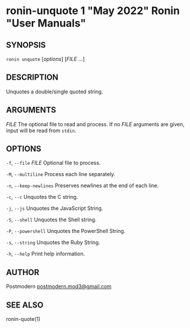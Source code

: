 # ronin-unquote 1 "May 2022" Ronin "User Manuals"

## SYNOPSIS

`ronin unquote` [*options*] [*FILE* ...]

## DESCRIPTION

Unquotes a double/single quoted string.

## ARGUMENTS

*FILE*
  The optional file to read and process. If no *FILE* arguments are given,
  input will be read from `stdin`.

## OPTIONS

`-f`, `--file` *FILE*
  Optional file to process.

`-M`, `--multiline`
  Process each line separately.

`-n`, `--keep-newlines`
  Preserves newlines at the end of each line.

`-c`, `--c`
  Unquotes the C string.

`-j`, `--js`
  Unquotes the JavaScript String.

`-S`, `--shell`
  Unquotes the Shell string.

`-P`, `--powershell`
  Unquotes the PowerShell String.

`-s`, `--string`
  Unquotes the Ruby String.

`-h`, `--help`
  Print help information.

## AUTHOR

Postmodern <postmodern.mod3@gmail.com>

## SEE ALSO

ronin-quote(1)
